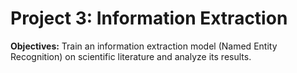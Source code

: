 # Project 3: Information Extraction

**Objectives:** Train an information extraction model (Named Entity Recognition) on scientific literature and analyze its results.
